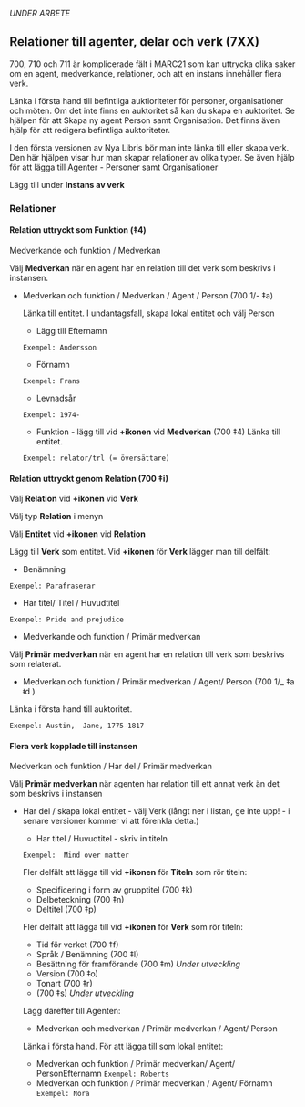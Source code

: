 *UNDER ARBETE*


## Relationer till agenter, delar och verk (7XX)

700, 710 och 711 är komplicerade fält i MARC21 som kan uttrycka olika saker om en agent, medverkande, relationer, och att en instans innehåller flera verk.

Länka i första hand till befintliga auktioriteter för personer, organisationer och möten. Om det inte finns en auktoritet så kan du skapa en auktoritet. Se hjälpen för att Skapa ny agent Person samt Organisation. Det finns även hjälp för att redigera befintliga auktoriteter.

I den första versionen av Nya Libris bör man inte länka till eller skapa verk.
Den här hjälpen visar hur man skapar relationer av olika typer. Se även hjälp för att lägga till Agenter - Personer samt Organisationer

Lägg till under **Instans av verk**

### Relationer
#### Relation uttryckt som **Funktion** (‡4)

Medverkande och funktion / Medverkan



Välj **Medverkan** när en agent har en relation till det verk som beskrivs i instansen.
* Medverkan och funktion / Medverkan / Agent / Person (700 1/- ‡a)
    
    Länka till entitet.
    I undantagsfall, skapa lokal entitet och välj Person
   * Lägg till Efternamn
   
   ```Exempel: Andersson```
  
   * Förnamn
   
   ```Exempel: Frans```
   
   * Levnadsår
   
    ```Exempel: 1974-```

  * Funktion - lägg till vid **+ikonen** vid **Medverkan** (700 ‡4)
    Länka till entitet.
    
   ```Exempel: relator/trl (= översättare)```
    



#### Relation uttryckt genom **Relation** (700 ‡i)

Välj **Relation** vid **+ikonen** vid **Verk**

Välj typ **Relation** i menyn

Välj **Entitet** vid **+ikonen** vid **Relation**

Lägg till **Verk** som entitet. 
Vid **+ikonen** för **Verk** lägger man till delfält:
*  Benämning

  ```Exempel: Parafraserar```
  
 *  Har titel/ Titel / Huvudtitel
 
  ```Exempel: Pride and prejudice```
 
*  Medverkande och funktion / Primär medverkan


Välj **Primär medverkan** när en agent har en relation till verk som beskrivs som relaterat.

   * Medverkan och funktion / Primär medverkan / Agent/ Person (700 1/_ ‡a  ǂd )
   
 Länka i första hand till auktoritet.
 
 ```Exempel: Austin,  Jane, 1775-1817```




#### Flera verk kopplade till instansen
 Medverkan och funktion / Har del / Primär medverkan


Välj **Primär medverkan** när agenten har relation till ett annat verk än det som beskrivs i instansen

* Har del / skapa lokal entitet - välj Verk (långt ner i listan, ge inte upp! - i senare versioner kommer vi att förenkla detta.)
  * Har titel / Huvudtitel  - skriv in titeln
  
  ```Exempel:  Mind over matter```
  
  Fler delfält att lägga till vid **+ikonen** för **Titeln** som rör titeln:
  * Specificering i form av grupptitel (700 ‡k)
  * Delbeteckning (700 ‡n)
  * Deltitel (700 ‡p)
  
  Fler delfält att lägga till vid **+ikonen** för **Verk** som rör titeln:
    * Tid för verket (700 ‡f)
    * Språk  / Benämning (700 ‡l)
    * Besättning för framförande (700 ‡m) *Under utveckling*
    * Version (700 ‡o)
    * Tonart (700 ‡r)
    * (700 ‡s) *Under utveckling*
 

  Lägg därefter till Agenten:
  * Medverkan och medverkan / Primär medverkan / Agent/ Person
  
  Länka i första hand. För att lägga till som lokal entitet:
  
    * Medverkan och funktion / Primär medverkan/ Agent/ PersonEfternamn
  ```Exempel: Roberts```
     * Medverkan och funktion / Primär medverkan / Agent/ Förnamn
   ```Exempel: Nora```
   
  
